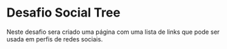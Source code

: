 # Desafio Social Tree
 Neste desafio sera criado uma página com uma lista de links que pode ser usada em perfis de redes sociais.

